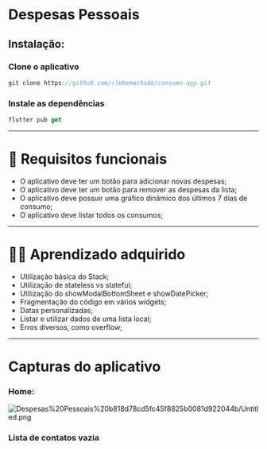 # Despesas Pessoais

## Instalação:

### Clone o aplicativo

```jsx
git clone https://github.com/clebemachado/consumo-app.git
```

### Instale as dependências

```jsx
flutter pub get
```

---

# 📱 Requisitos funcionais

- O aplicativo deve ter um botão para adicionar novas despesas;
- O aplicativo deve ter um botão para remover as despesas da lista;
- O aplicativo deve possuir uma gráfico dinâmico dos últimos 7 dias de consumo;
- O aplicativo deve listar todos os consumos;

---

# 👷🏾 Aprendizado adquirido

- Utilização básica do Stack;
- Utilização de stateless vs stateful;
- Utilização do showModalBottomSheet e showDatePicker;
- Fragmentação do código em vários widgets;
- Datas personalizadas;
- Listar e utilizar dados de uma lista local;
- Erros diversos, como overflow;

---

# Capturas do aplicativo

### Home:

![Despesas%20Pessoais%20b818d78cd5fc45f8825b0081d922044b/Untitled.png](Despesas%20Pessoais%20b818d78cd5fc45f8825b0081d922044b/Untitled.png)

### Lista de contatos vazia